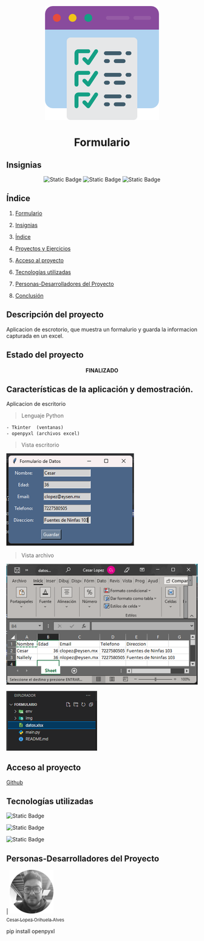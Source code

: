 <p align="center">
<img src="./img/form.png"
 width="300">
</p>

<h1 align="center" id="formulario">Formulario</h1>

## Insignias

<section align="center">

![Static Badge](https://img.shields.io/badge/PYTHON-3.12-red)
![Static Badge](https://img.shields.io/badge/LENGUAJE-PYTHON-yellow)
![Static Badge](https://img.shields.io/badge/IDE-VSC-blue)

</section>

## Índice

1. [Formulario](#formulario)

2. [Insignias](#insignias)

3. [Índice](#índice)

4. [Proyectos y Ejercicios](#descripción-del-proyecto)

5. [Acceso al proyecto](#acceso-proyecto)

6. [Tecnologías utilizadas](#tecnologías-utilizadas)

7. [Personas-Desarrolladores del Proyecto](#personas-desarrolladores)

8. [Conclusión](#conclusión)

## Descripción del proyecto

Aplicacion de escrotorio, que muestra un formalurio y guarda la informacion capturada en un excel.

## Estado del proyecto

<h4 align="center">
FINALIZADO
</h4>

## Características de la aplicación y demostración.

Aplicacion de escritorio

> Lenguaje Python

    - Tkinter  (ventanas)
    - openpyxl (archivos excel)

> Vista escritorio

![alt text](img/image.png)

> Vista archivo

![alt text](img/image2.png)

![alt text](img/image3.png)

## Acceso al proyecto

[Github](https://github.com/Chinicuil87/programacionpython/tree/main/holaMundo)

## Tecnologías utilizadas

![Static Badge](https://img.shields.io/badge/IDE-VSC-blue)

![Static Badge](https://img.shields.io/badge/LENGUAJE-PYTHON-yellow)

![Static Badge](https://img.shields.io/badge/PYTHON-3.12-red)

## Personas-Desarrolladores del Proyecto

| [<img src="./img/chinicuil.png" width=115><br><sub>Cesar Lopez Orihuela Alves</sub>](https://github.com/Chinicuil87)

pip install openpyxl
